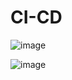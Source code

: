 # CI-CD

![image](https://github.com/user-attachments/assets/c2ee43ff-c0bd-40f9-b00c-e180448fe19b)


![image](https://github.com/user-attachments/assets/cc42dc52-ab12-404f-bf52-7c376faed37b)
